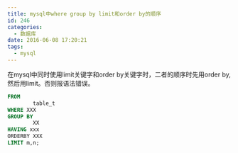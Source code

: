 ```yaml
---
title: mysql中where group by limit和order by的顺序
id: 246
categories:
  - 数据库
date: 2016-06-08 17:20:21
tags:
  - mysql
---
```


在mysql中同时使用limit关键字和order by关键字时，二者的顺序时先用order by,然后用limit。否则报语法错误。



``` sql
FROM
        table_t
WHERE XXX
GROUP BY 
        XX
HAVING xxx
ORDERBY XXX
LIMIT m,n;
```
